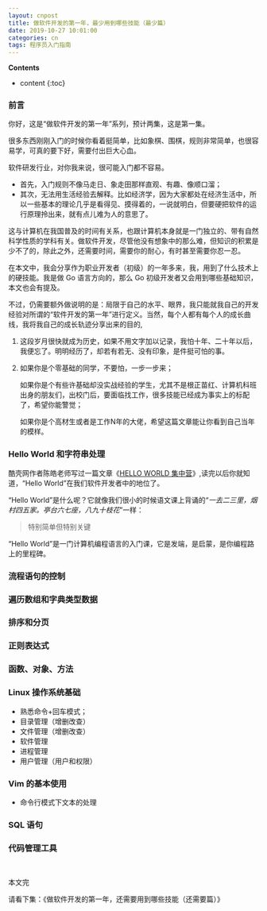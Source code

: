 ```yaml
---
layout: cnpost
title: 做软件开发的第一年，最少用到哪些技能（最少篇）
date: 2019-10-27 10:01:00
categories: cn
tags: 程序员入门指南
--- 
```


__Contents__

* content
{:toc}

### 前言

你好，这是“做软件开发的第一年”系列，预计两集，这是第一集。

很多东西刚刚入门的时候你看着挺简单，比如象棋、围棋，规则非常简单，也很容易学，可真的要下好，需要付出巨大心血。

软件研发行业，对你我来说，很可能入门都不容易。

- 首先，入门规则不像马走日、象走田那样直观、有趣、像顺口溜；
- 其次，无法用生活经验去解释。比如经济学，因为大家都处在经济生活中，所以一些基本的理论几乎是看得见、摸得着的，一说就明白，但要硬把软件的运行原理拎出来，就有点儿难为人的意思了。

这与计算机在我国普及的时间有关系，也跟计算机本身就是一门独立的、带有自然科学性质的学科有关。做软件开发，尽管他没有想象中的那么难，但知识的积累是少不了的，除此之外，还需要时间，需要你的耐心，有时甚至需要你忍一忍。

在本文中，我会分享作为职业开发者（初级）的一年多来，我，用到了什么技术上的硬技能。我是做 Go 语言方向的，那么 Go 初级开发者又会用到哪些基础知识，本文也会有提及。

不过，仍需要额外做说明的是：局限于自己的水平、眼界，我只能就我自己的开发经验对所谓的“软件开发的第一年”进行定义。当然，每个人都有每个人的成长曲线，我将我自己的成长轨迹分享出来的目的,

1. 这段岁月很快就成为历史，如果不用文字加以记录，我怕十年、二十年以后，我便忘了。明明经历了，却若有若无、没有印象，是件挺可怕的事。
2. 如果你是个零基础的同学，不要怕，一步一步来；
   
   如果你是个有些许基础却没实战经验的学生，尤其不是根正苗红、计算机科班出身的朋友们，出校门后，要面临找工作，很多技能已经成为事实上的标配了，希望你能警觉；
   
   如果你是个高材生或者是工作N年的大佬，希望这篇文章能让你看到自己当年的模样。

### Hello World 和字符串处理

酷壳网作者陈皓老师写过一篇文章《[HELLO WORLD 集中营](https://coolshell.cn/articles/169.html?_blank)》,读完以后你就知道，“Hello World”在我们软件开发者中的地位了。

“Hello World”是什么呢？它就像我们很小的时候语文课上背诵的“_一去二三里，烟村四五家。亭台六七座，八九十枝花_”一样：

> 特别简单但特别关键

“Hello World”是一门计算机编程语言的入门课，它是发端，是启蒙，是你编程路上的里程碑。


### 流程语句的控制


### 遍历数组和字典类型数据


### 排序和分页


### 正则表达式


### 函数、对象、方法


### Linux 操作系统基础

- 熟悉命令+回车模式；
- 目录管理（增删改查）
- 文件管理（增删改查）
- 软件管理
- 进程管理
- 用户管理（用户和权限）

### Vim 的基本使用

- 命令行模式下文本的处理


###  SQL 语句


### 代码管理工具


<br>

本文完

请看下集：《做软件开发的第一年，还需要用到哪些技能（还需要篇）》